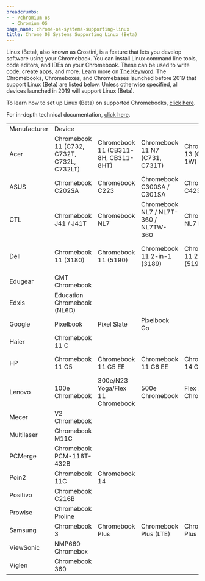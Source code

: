 ```yaml
---
breadcrumbs:
- - /chromium-os
  - Chromium OS
page_name: chrome-os-systems-supporting-linux
title: Chrome OS Systems Supporting Linux (Beta)
---
```


Linux (Beta), also known as Crostini, is a feature that lets you develop
software using your Chromebook. You can install Linux command line tools, code
editors, and IDEs on your Chromebook. These can be used to write code, create
apps, and more. Learn more on [The
Keyword](https://blog.google/products/chromebooks/linux-on-chromebooks/).
The Chromebooks, Chromeboxes, and Chromebases launched before 2019 that support
Linux (Beta) are listed below. Unless otherwise specified, all devices launched
in 2019 will support Linux (Beta).

To learn how to set up Linux (Beta) on supported Chromebooks, [click
here](https://support.google.com/chromebook/answer/9145439).

For in-depth technical documentation, [click
here](https://chromium.googlesource.com/chromiumos/docs/+/master/containers_and_vms.md).

<table>
<tr>

<td>Manufacturer</td>

<td>Device</td>

</tr>
<tr>

<td>Acer</td>

<td>Chromebook 11 (C732, C732T, C732L, C732LT)</td>

<td>Chromebook 11 (CB311-8H, CB311-8HT)</td>

<td>Chromebook 11 N7 (C731, C731T)</td>

<td>Chromebook 13 (CB713-1W)</td>

<td>Chromebook 14 (CB3-431)</td>

<td>Chromebook 15 (CB3-532)</td>

<td>Chromebook 15 (CB315-1H, CB315-1HT)</td>

<td>Chromebook 15 (CB515-1H, CB515-1HT)</td>

<td>Chromebook 514</td>

<td>Chromebook R11 (CB5-132T, C738T)</td>

<td>Chromebook R13 (CB5-312T)</td>

<td>Chromebook Spin 11 (CP311-H1, CP311-1HN)</td>

<td>Chromebook Spin 11 (R751T)</td>

<td>Chromebook Spin 13 (CP713-1WN)</td>

<td>Chromebook Spin 15 (CP315)</td>

<td>Chromebook Tab 10</td>

<td>Chromebox CXI3</td>

</tr>
<tr>

<td>ASUS</td>

<td>Chromebook C202SA</td>

<td>Chromebook C223</td>

<td>Chromebook C300SA / C301SA</td>

<td>Chromebook C423</td>

<td>Chromebook C523</td>

<td>Chromebook Flip C101PA</td>

<td>Chromebook Flip C213</td>

<td>Chromebox 3 (CN65)</td>

</tr>
<tr>

<td>CTL</td>

<td>Chromebook J41 / J41T</td>

<td>Chromebook NL7</td>

<td>Chromebook NL7 / NL7T-360 / NL7TW-360</td>

<td>Chromebook NL7 LTE</td>

<td>Chromebox CBx1</td>

<td>J5 Chromebook</td>

<td>NL61 Chromebook</td>

</tr>
<tr>

<td>Dell</td>

<td>Chromebook 11 (3180)</td>

<td>Chromebook 11 (5190)</td>

<td>Chromebook 11 2-in-1 (3189)</td>

<td>Chromebook 11 2-in-1 (5190)</td>

<td>Inspiron Chromebook 14 2-in-1 (7486)</td>

</tr>
<tr>

<td>Edugear</td>

<td>CMT Chromebook</td>

</tr>
<tr>

<td>Edxis</td>

<td>Education Chromebook (NL6D)</td>

</tr>
<tr>

<td>Google</td>

<td>Pixelbook</td>

<td>Pixel Slate</td>

<td>Pixelbook Go</td>

</tr>
<tr>

<td>Haier</td>

<td>Chromebook 11 C</td>

</tr>
<tr>

<td>HP</td>

<td>Chromebook 11 G5</td>

<td>Chromebook 11 G5 EE</td>

<td>Chromebook 11 G6 EE</td>

<td>Chromebook 14 G5</td>

<td>Chromebook 14A G5</td>

<td>Chromebook x2</td>

<td>Chromebook x360 11 G1 EE</td>

<td>Chromebook x360 14</td>

<td>Chromebox G2</td>

</tr>
<tr>

<td>Lenovo</td>

<td>100e Chromebook</td>

<td>300e/N23 Yoga/Flex 11 Chromebook</td>

<td>500e Chromebook</td>

<td>Flex 11 Chromebook</td>

<td>Ideapad C330 Chromebook</td>

<td>Ideapad S330 Chromebook</td>

<td>N22 Chromebook</td>

<td>N23 Chromebook</td>

<td>N23 Chromebook (Touch)</td>

<td>N42 Chromebook</td>

<td>ThinkPad 11e 3rd Gen Chromebook</td>

<td>ThinkPad 11e 4th Gen Chromebook</td>

<td>Yoga C630 Chromebook</td>

</tr>
<tr>

<td>Mecer</td>

<td>V2 Chromebook</td>

</tr>
<tr>

<td>Multilaser</td>

<td>Chromebook M11C</td>

</tr>
<tr>

<td>PCMerge</td>

<td>Chromebook PCM-116T-432B</td>

</tr>
<tr>

<td>Poin2</td>

<td>Chromebook 11C</td>

<td>Chromebook 14</td>

</tr>
<tr>

<td>Positivo</td>

<td>Chromebook C216B</td>

</tr>
<tr>

<td>Prowise</td>

<td>Chromebook Proline</td>

</tr>
<tr>

<td>Samsung</td>

<td>Chromebook 3</td>

<td>Chromebook Plus</td>

<td>Chromebook Plus (LTE)</td>

<td>Chromebook Plus (V2)</td>

</tr>
<tr>

<td>ViewSonic</td>

<td>NMP660 Chromebox</td>

</tr>
<tr>

<td>Viglen</td>

<td>Chromebook 360</td>

</tr>
</table>